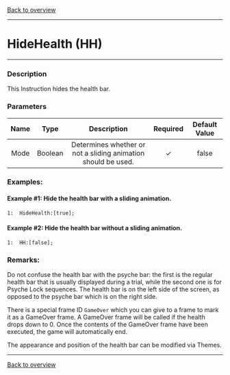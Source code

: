 [Back to overview](index.md)

---
# HideHealth (HH)

---

### Description
This Instruction hides the health bar.

### Parameters

|Name|Type|Description|Required|Default Value|
|:---:|:---:|:---:|:---:|:---:|
|Mode|Boolean|Determines whether or not a sliding animation should be used.|✓|false|

### Examples:
#### Example #1: Hide the health bar with a sliding animation.
```
1:  HideHealth:[true];
```

#### Example #2: Hide the health bar without a sliding animation.
```
1:  HH:[false];
```

### Remarks:
Do not confuse the health bar with the psyche bar: the first is the regular health bar that is usually displayed during a trial, while the second one is for Psyche Lock sequences. The health bar is on the left side of the screen, as opposed to the psyche bar which is on the right side.

There is a special frame ID `GameOver` which you can give to a frame to mark it as a GameOver frame. A GameOver frame will be called if the health drops down to 0. Once the contents of the GameOver frame have been executed, the game will automatically end.

The appearance and position of the health bar can be modified via Themes.

---
[Back to overview](index.md)
